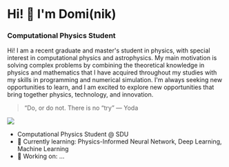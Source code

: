 # Hi! 👋 I'm Domi(nik)
### Computational Physics Student

Hi! I am a recent graduate and master's student in physics, with special interest in computational physics and astrophysics. My main motivation is solving complex problems by combining the theoretical knowledge in physics and mathematics that I have acquired throughout my studies with my skills in programming and numerical simulation. 
I'm always seeking new opportunities to learn, and I am excited to explore new opportunities that bring together physics, technology, and innovation.

> “Do, or do not. There is no “try” — Yoda

![](https://komarev.com/ghpvc/?domipm&color=orange&style=flat&abbreviated=true)

- Computational Physics Student @ SDU
- 🌱 Currently learning: Physics-Informed Neural Network, Deep Learning, Machine Learning
- 🚀 Working on: ...
